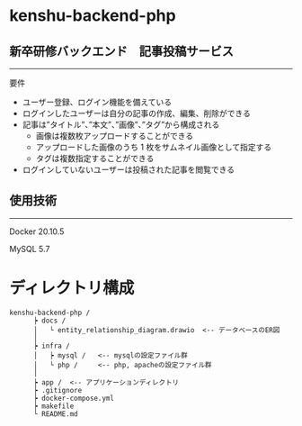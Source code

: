 # kenshu-backend-php

## 新卒研修バックエンド　記事投稿サービス

---

要件

- ユーザー登録、ログイン機能を備えている
- ログインしたユーザーは自分の記事の作成、編集、削除ができる
- 記事は”タイトル”、”本文”、”画像”、”タグ”から構成される
  - 画像は複数枚アップロードすることができる
  - アップロードした画像のうち 1 枚をサムネイル画像として指定する
  - タグは複数指定することができる
- ログインしていないユーザーは投稿された記事を閲覧できる

## 使用技術

---

Docker 20.10.5

MySQL 5.7

# ディレクトリ構成

```
kenshu-backend-php /
      ┝ docs /
      │   └ entity_relationship_diagram.drawio  <-- データベースのER図
      │
      ┝ infra /
      │   ┝ mysql /   <-- mysqlの設定ファイル群
      │   └ php /     <-- php, apacheの設定ファイル群
      │
      ┝ app /  <-- アプリケーションディレクトリ
      ┝ .gitignore
      ┝ docker-compose.yml
      ┝ makefile
      └ README.md
```
